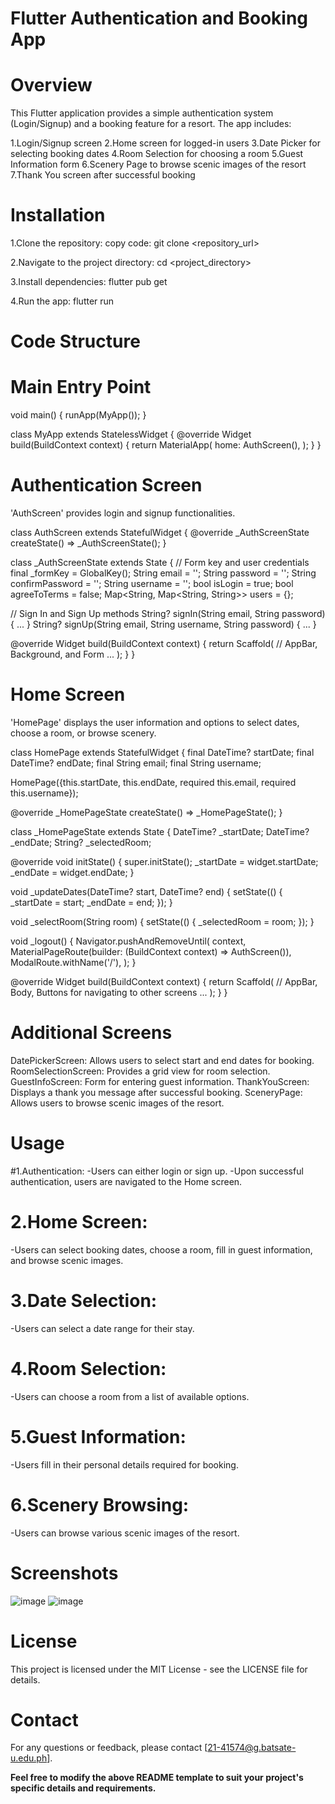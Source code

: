 # Flutter Authentication and Booking App

# Overview
This Flutter application provides a simple authentication system (Login/Signup) and a booking feature for a resort. The app includes:

1.Login/Signup screen
2.Home screen for logged-in users
3.Date Picker for selecting booking dates
4.Room Selection for choosing a room
5.Guest Information form
6.Scenery Page to browse scenic images of the resort
7.Thank You screen after successful booking

# Installation
1.Clone the repository:
copy code:
git clone <repository_url>

2.Navigate to the project directory:
cd <project_directory>

3.Install dependencies:
flutter pub get

4.Run the app:
flutter run

# Code Structure
# Main Entry Point

void main() {
  runApp(MyApp());
}

class MyApp extends StatelessWidget {
  @override
  Widget build(BuildContext context) {
    return MaterialApp(
      home: AuthScreen(),
    );
  }
}

# Authentication Screen
'AuthScreen' provides login and signup functionalities.

class AuthScreen extends StatefulWidget {
  @override
  _AuthScreenState createState() => _AuthScreenState();
}

class _AuthScreenState extends State<AuthScreen> {
  // Form key and user credentials
  final _formKey = GlobalKey<FormState>();
  String email = '';
  String password = '';
  String confirmPassword = '';
  String username = '';
  bool isLogin = true;
  bool agreeToTerms = false;
  Map<String, Map<String, String>> users = {};

  // Sign In and Sign Up methods
  String? signIn(String email, String password) { ... }
  String? signUp(String email, String username, String password) { ... }

  @override
  Widget build(BuildContext context) {
    return Scaffold(
      // AppBar, Background, and Form
      ...
    );
  }
}

# Home Screen
'HomePage' displays the user information and options to select dates, choose a room, or browse scenery.

class HomePage extends StatefulWidget {
  final DateTime? startDate;
  final DateTime? endDate;
  final String email;
  final String username;

  HomePage({this.startDate, this.endDate, required this.email, required this.username});

  @override
  _HomePageState createState() => _HomePageState();
}

class _HomePageState extends State<HomePage> {
  DateTime? _startDate;
  DateTime? _endDate;
  String? _selectedRoom;

  @override
  void initState() {
    super.initState();
    _startDate = widget.startDate;
    _endDate = widget.endDate;
  }

  void _updateDates(DateTime? start, DateTime? end) {
    setState(() {
      _startDate = start;
      _endDate = end;
    });
  }

  void _selectRoom(String room) {
    setState(() {
      _selectedRoom = room;
    });
  }

  void _logout() {
    Navigator.pushAndRemoveUntil(
      context,
      MaterialPageRoute(builder: (BuildContext context) => AuthScreen()),
      ModalRoute.withName('/'),
    );
  }

  @override
  Widget build(BuildContext context) {
    return Scaffold(
      // AppBar, Body, Buttons for navigating to other screens
      ...
    );
  }
}

# Additional Screens

DatePickerScreen: Allows users to select start and end dates for booking.
RoomSelectionScreen: Provides a grid view for room selection.
GuestInfoScreen: Form for entering guest information.
ThankYouScreen: Displays a thank you message after successful booking.
SceneryPage: Allows users to browse scenic images of the resort.

# Usage
#1.Authentication:
-Users can either login or sign up.
-Upon successful authentication, users are navigated to the Home screen.

# 2.Home Screen:
-Users can select booking dates, choose a room, fill in guest information, and browse scenic images.

# 3.Date Selection:
-Users can select a date range for their stay.

# 4.Room Selection:
-Users can choose a room from a list of available options.

# 5.Guest Information:
-Users fill in their personal details required for booking.

# 6.Scenery Browsing:
-Users can browse various scenic images of the resort.

# Screenshots
![image](https://github.com/user-attachments/assets/0646c913-3443-4c1b-a35a-b85336afd24f)
![image](https://github.com/user-attachments/assets/70611fd8-2cc6-43aa-b87e-2e591cfb5ce0)


# License
This project is licensed under the MIT License - see the LICENSE file for details.

# Contact
For any questions or feedback, please contact [21-41574@g.batsate-u.edu.ph].

**Feel free to modify the above README template to suit your project's specific details and requirements.**
